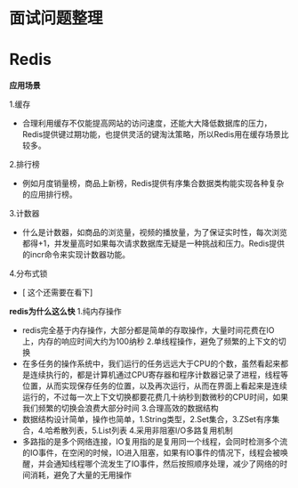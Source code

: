 
# 面试问题整理
# Redis
**应用场景**

1.缓存     
- 合理利用缓存不仅能提高网站的访问速度，还能大大降低数据库的压力，Redis提供键过期功能，也提供灵活的键淘汰策略，所以Redis用在缓存场景比较多。

2.排行榜    
- 例如月度销量榜，商品上新榜，Redis提供有序集合数据类构能实现各种复杂的应用排行榜。

3.计数器    
- 什么是计数器，如商品的浏览量，视频的播放量，为了保证实时性，每次浏览都得+1，并发量高时如果每次请求数据库无疑是一种挑战和压力。Redis提供的incr命令来实现计数器功能。

4.分布式锁
- [ 这个还需要在看下] 

**redis为什么这么快**
1.纯内存操作     
- redis完全基于内存操作，大部分都是简单的存取操作，大量时间花费在IO上，内存的响应时间大约为100纳秒
2.单线程操作，避免了频繁的上下文的切换     
- 在多任务的操作系统中，我们运行的任务远远大于CPU的个数，虽然看起来都是连续执行的，都是计算机通过CPU寄存器和程序计数器记录了进程，线程等位置，从而实现保存任务的位置，以及再次运行，从而在界面上看起来是连续运行的，不过每一次上下文切换都要花费几十纳秒到数微秒的CPU时间，如果我们频繁的切换会浪费大部分时间
3.合理高效的数据结构     
- 数据结构设计简单，操作也简单，1.String类型，2.Set集合，3.ZSet有序集合，4.哈希散列表，5.List列表
4.采用非阻塞I/O多路复用机制     
- 多路指的是多个网络连接，IO复用指的是复用同一个线程，会同时检测多个流的IO事件，在空闲的时候，IO进入阻塞，如果有IO事件的情况下，线程会被唤醒，并会通知线程哪个流发生了IO事件，然后按照顺序处理，减少了网络的时间消耗，避免了大量的无用操作
